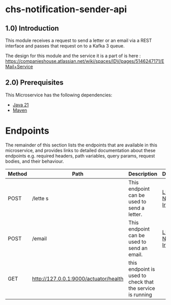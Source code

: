 # chs-notification-sender-api

## 1.0) Introduction

This module receives a request to send a letter or an email via a REST interface and passes that request on to a Kafka 3 queue.

The design for this module and the service it is a part of is here : https://companieshouse.atlassian.net/wiki/spaces/IDV/pages/5146247171/EMail+Service

## 2.0) Prerequisites

This Microservice has the following dependencies:

- [Java 21](https://www.oracle.com/java/technologies/downloads/#java21)
- [Maven](https://maven.apache.org/download.cgi)



# Endpoints

The remainder of this section lists the endpoints that are available in this microservice, and provides links to
detailed documentation about these endpoints e.g. required headers, path variables, query params, request bodies, and
their behaviour.

| Method | Path     | Description                                 | Documentation                                                                                                                                                                |
|--------|----------|---------------------------------------------|------------------------------------------------------------------------------------------------------------------------------------------------------------------------------|
| POST   | /lette s | This endpoint can be used to send a letter. | [LLD - Gov.uk Notify Integration API](https://companieshouse.atlassian.net/wiki/spaces/IDV/pages/5162598548/Gov.uk+Notify+Integration+API+chs-gov-uk-notify-integration-api) |
| POST   | /email   | This endpoint can be used to send an email. | [LLD - Gov.uk Notify Integration API](https://companieshouse.atlassian.net/wiki/spaces/IDV/pages/5162598548/Gov.uk+Notify+Integration+API+chs-gov-uk-notify-integration-api) |
| GET |  http://127.0.0.1:9000/actuator/health | this endpoint is used to check that the service is running | |



